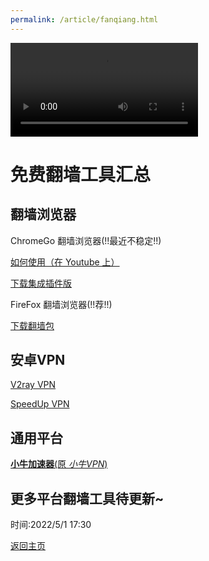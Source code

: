 ```yaml
---
permalink: /article/fanqiang.html
---
```


<video src="https://download.123pan.cn/123-397/c0329b5e/1767126-0/c0329b5e4d019fb154fad5f5dd72e98d?v=1&t=1652183845&s=0a5d57c520edd696bd23adb333485cb3&filename=aoxvpn.mp4" controls>
  你的浏览器不支持 <code>video</code> 标签。
</video>

# 免费翻墙工具汇总

## 翻墙浏览器

ChromeGo 翻墙浏览器(!!最近不稳定!!)

[如何使用（在 Youtube 上）](https://www.youtube.com/watch?v=fAhzDLVjml8)

[下载集成插件版](https://www.123pan.com/s/dUF9-Xskw3)

FireFox 翻墙浏览器(!!荐!!)

[下载翻墙包](https://d1a.v2rss.gq/FirefoxFQ.7z)

## 安卓VPN

[V2ray VPN](https://d1a.v2rss.gq/v2ray.vpn-universal-release.apk)

[SpeedUp VPN](https://d1a.v2rss.gq/SpeedUp.VPN.apk)

## 通用平台

[**小牛加速器**(原 *小牛VPN*)](https://www.aoxvpn.cc)

## 更多平台翻墙工具待更新~

时间:2022/5/1 17:30

[返回主页](https://corestudi0.github.io)
